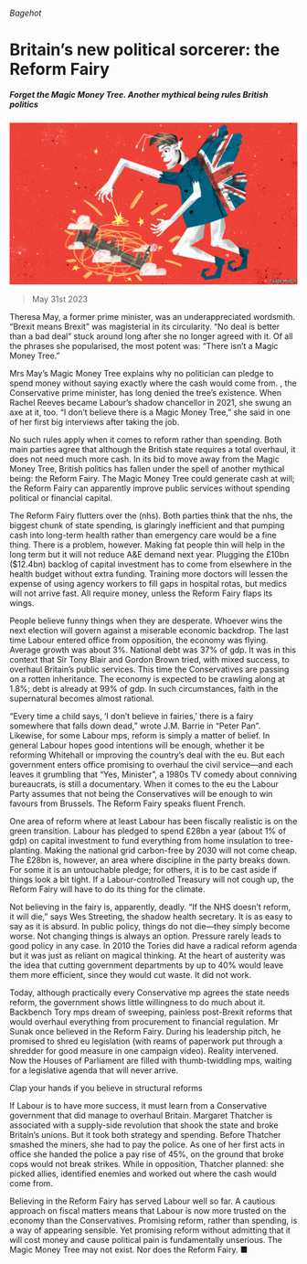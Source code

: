 ###### Bagehot

# Britain’s new political sorcerer: the Reform Fairy 

##### Forget the Magic Money Tree. Another mythical being rules British politics 

![image](images/20230603_BRD000.jpg) 

> May 31st 2023 

Theresa May, a former prime minister, was an underappreciated wordsmith. “Brexit means Brexit” was magisterial in its circularity. “No deal is better than a bad deal” stuck around long after she no longer agreed with it. Of all the phrases she popularised, the most potent was: “There isn’t a Magic Money Tree.” 

Mrs May’s Magic Money Tree explains why no politician can pledge to spend money without saying exactly where the cash would come from. , the Conservative prime minister, has long denied the tree’s existence. When Rachel Reeves became Labour’s shadow chancellor in 2021, she swung an axe at it, too. “I don’t believe there is a Magic Money Tree,” she said in one of her first big interviews after taking the job.

No such rules apply when it comes to reform rather than spending. Both main parties agree that although the British state requires a total overhaul, it does not need much more cash. In its bid to move away from the Magic Money Tree, British politics has fallen under the spell of another mythical being: the Reform Fairy. The Magic Money Tree could generate cash at will; the Reform Fairy can apparently improve public services without spending political or financial capital. 

The Reform Fairy flutters over the  (nhs). Both parties think that the nhs, the biggest chunk of state spending, is glaringly inefficient and that pumping cash into long-term health rather than emergency care would be a fine thing. There is a problem, however. Making fat people thin will help in the long term but it will not reduce A&amp;E demand next year. Plugging the £10bn ($12.4bn) backlog of capital investment has to come from elsewhere in the health budget without extra funding. Training more doctors will lessen the expense of using agency workers to fill gaps in hospital rotas, but medics will not arrive fast. All require money, unless the Reform Fairy flaps its wings. 

People believe funny things when they are desperate. Whoever wins the next election will govern against a miserable economic backdrop. The last time Labour entered office from opposition, the economy was flying. Average growth was about 3%. National debt was 37% of gdp. It was in this context that Sir Tony Blair and Gordon Brown tried, with mixed success, to overhaul Britain’s public services. This time the Conservatives are passing on a rotten inheritance. The economy is expected to be crawling along at 1.8%; debt is already at 99% of gdp. In such circumstances, faith in the supernatural becomes almost rational. 

“Every time a child says, ‘I don’t believe in fairies,’ there is a fairy somewhere that falls down dead,” wrote J.M. Barrie in “Peter Pan”. Likewise, for some Labour mps, reform is simply a matter of belief. In general Labour hopes good intentions will be enough, whether it be reforming Whitehall or improving the country’s deal with the eu. But each government enters office promising to overhaul the civil service—and each leaves it grumbling that “Yes, Minister”, a 1980s TV comedy about conniving bureaucrats, is still a documentary. When it comes to the eu the Labour Party assumes that not being the Conservatives will be enough to win favours from Brussels. The Reform Fairy speaks fluent French. 

One area of reform where at least Labour has been fiscally realistic is on the green transition. Labour has pledged to spend £28bn a year (about 1% of gdp) on capital investment to fund everything from home insulation to tree-planting. Making the national grid carbon-free by 2030 will not come cheap. The £28bn is, however, an area where discipline in the party breaks down. For some it is an untouchable pledge; for others, it is to be cast aside if things look a bit tight. If a Labour-controlled Treasury will not cough up, the Reform Fairy will have to do its thing for the climate. 

Not believing in the fairy is, apparently, deadly. “If the NHS doesn’t reform, it will die,” says Wes Streeting, the shadow health secretary. It is as easy to say as it is absurd. In public policy, things do not die—they simply become worse. Not changing things is always an option. Pressure rarely leads to good policy in any case. In 2010 the Tories did have a radical reform agenda but it was just as reliant on magical thinking. At the heart of austerity was the idea that cutting government departments by up to 40% would leave them more efficient, since they would cut waste. It did not work. 

Today, although practically every Conservative mp agrees the state needs reform, the government shows little willingness to do much about it. Backbench Tory mps dream of sweeping, painless post-Brexit reforms that would overhaul everything from procurement to financial regulation. Mr Sunak once believed in the Reform Fairy. During his leadership pitch, he promised to shred eu legislation (with reams of paperwork put through a shredder for good measure in one campaign video). Reality intervened. Now the Houses of Parliament are filled with thumb-twiddling mps, waiting for a legislative agenda that will never arrive. 

Clap your hands if you believe in structural reforms 

If Labour is to have more success, it must learn from a Conservative government that did manage to overhaul Britain. Margaret Thatcher is associated with a supply-side revolution that shook the state and broke Britain’s unions. But it took both strategy and spending. Before Thatcher smashed the miners, she had to pay the police. As one of her first acts in office she handed the police a pay rise of 45%, on the ground that broke cops would not break strikes. While in opposition, Thatcher planned: she picked allies, identified enemies and worked out where the cash would come from. 

Believing in the Reform Fairy has served Labour well so far. A cautious approach on fiscal matters means that Labour is now more trusted on the economy than the Conservatives. Promising reform, rather than spending, is a way of appearing sensible. Yet promising reform without admitting that it will cost money and cause political pain is fundamentally unserious. The Magic Money Tree may not exist. Nor does the Reform Fairy. ■






